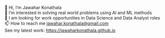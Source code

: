 👋 Hi, I’m Jawahar Konathala  
👀 I’m interested in solving real world problems using AI and ML methods  
🤝 I am looking for work opportunities in Data Science and Data Analyst roles  
📫 How to reach me jawahar.konathala@gmail.com  
See my latest work: https://jawaharkonathala.github.io
